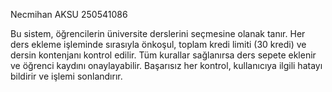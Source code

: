 Necmihan AKSU
250541086

Bu sistem, öğrencilerin üniversite derslerini seçmesine olanak tanır. Her ders ekleme işleminde sırasıyla önkoşul, toplam kredi limiti (30 kredi) ve dersin kontenjanı kontrol edilir. Tüm kurallar sağlanırsa ders sepete eklenir ve öğrenci kaydını onaylayabilir. Başarısız her kontrol, kullanıcıya ilgili hatayı bildirir ve işlemi sonlandırır.



